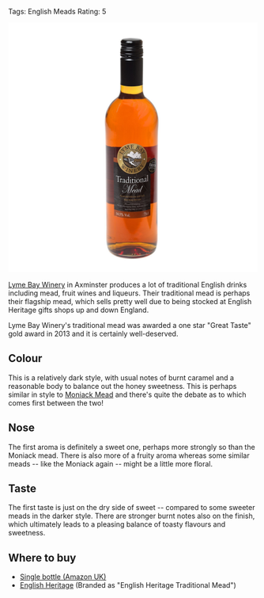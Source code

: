 Tags: English Meads
Rating: 5

![](/images/lyme-bay-trad.jpg)

[Lyme Bay Winery](/lyme-bay-winery/)
in Axminster produces a lot of traditional English drinks 
including mead, fruit wines and liqueurs. Their traditional mead is perhaps 
their flagship mead, which sells pretty well due to being stocked at English
Heritage gifts shops up and down England.

<!-- PELICAN_END_SUMMARY -->

Lyme Bay Winery's traditional mead was awarded a one star "Great Taste"
gold award in 2013 and it is certainly well-deserved.

## Colour

This is a relatively dark style, with usual notes of burnt caramel and a 
reasonable body to balance out the honey sweetness. This is perhaps similar 
in style to [Moniack Mead](/moniack-mead) and there's quite the debate as 
to which comes first between the two!

## Nose

The first aroma is definitely a sweet one, perhaps more strongly so than the
Moniack mead. There is also more of a fruity aroma whereas some similar 
meads -- like the Moniack again -- might be a little more floral.

## Taste

The first taste is just on the dry side of sweet -- compared to some sweeter
meads in the darker style. There are stronger burnt notes also on the 
finish, which ultimately leads to a pleasing balance of toasty flavours and 
sweetness.

## Where to buy

* [Single bottle (Amazon UK)](https://amzn.to/2ZXUI0E)
* [English Heritage](http://www.awin1.com/cread.php?awinaffid=333769&awinmid=5926&p=http%3A%2F%2Fwww.english-heritageshop.org.uk%2Ffood-drink%2Fenglish-heritage-traditional-mead) (Branded as "English Heritage Traditional Mead")
